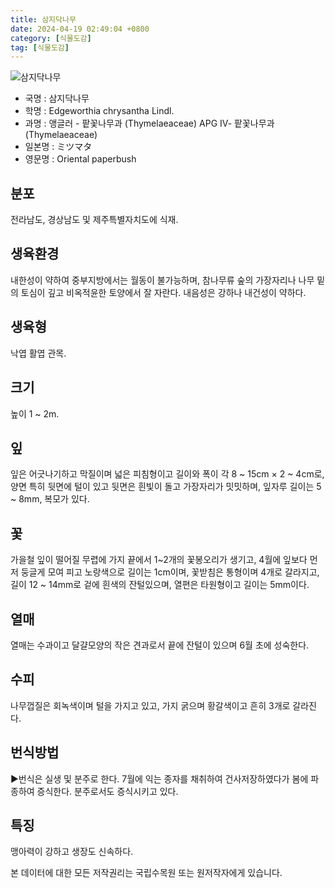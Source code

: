 ```yaml
---
title: 삼지닥나무
date: 2024-04-19 02:49:04 +0800
category: [식물도감]
tag: [식물도감]
---
```




![삼지닥나무](/fileUpload/plants/basic/Thymelaeaceae/Edgeworthia/9119/9119_1_th2.jpg)
- 국명 : 삼지닥나무
- 학명 : Edgeworthia chrysantha Lindl.
- 과명 : 앵글러 - 팥꽃나무과 (Thymelaeaceae) APG Ⅳ- 팥꽃나무과 (Thymelaeaceae)
- 일본명 : ミツマタ
- 영문명 : Oriental paperbush


## 분포
전라남도, 경상남도 및 제주특별자치도에 식재.
## 생육환경
내한성이 약하여 중부지방에서는 월동이 불가능하며, 참나무류 숲의 가장자리나 나무 밑의 토심이 깊고 비옥적윤한 토양에서 잘 자란다. 내음성은 강하나 내건성이 약하다.
## 생육형
낙엽 활엽 관목. 
## 크기
높이 1 ~ 2m. 
## 잎
잎은 어긋나기하고 막질이며 넓은 피침형이고 길이와 폭이 각 8 ~ 15cm × 2 ~ 4cm로, 양면 특히 뒷면에 털이 있고 뒷면은 흰빛이 돌고 가장자리가 밋밋하며, 잎자루 길이는 5 ~ 8mm, 복모가 있다. 
## 꽃
가을철 잎이 떨어질 무렵에 가지 끝에서 1~2개의 꽃봉오리가 생기고, 4월에 잎보다 먼저 둥글게 모여 피고 노랑색으로 길이는 1cm이며, 꽃받침은 통형이며 4개로 갈라지고, 길이 12 ~ 14mm로 겉에 흰색의 잔털있으며, 열편은 타원형이고 길이는 5mm이다. 
## 열매
열매는 수과이고 달걀모양의 작은 견과로서 끝에 잔털이 있으며 6월 초에 성숙한다.
## 수피
나무껍질은 회녹색이며 털을 가지고 있고, 가지 굵으며 황갈색이고 흔히 3개로 갈라진다. 
## 번식방법
▶번식은 실생 및 분주로 한다. 7월에 익는 종자를 채취하여 건사저장하였다가 봄에 파종하여 증식한다. 분주로서도 증식시키고 있다.
## 특징
맹아력이 강하고 생장도 신속하다.






본 데이터에 대한 모든 저작권리는 국립수목원 또는 원저작자에게 있습니다.
